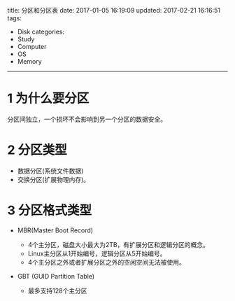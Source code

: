 title: 分区和分区表
date: 2017-01-05 16:19:09
updated: 2017-02-21 16:16:51
tags:
- Disk
categories:
- Study
- Computer
- OS
- Memory
---
# 1 为什么要分区
分区间独立，一个损坏不会影响到另一个分区的数据安全。

# 2 分区类型
- 数据分区(系统文件数据)
- 交换分区(扩展物理内存)。

# 3 分区格式类型
- MBR(Master Boot Record)

    - 4个主分区，磁盘大小最大为2TB，有扩展分区和逻辑分区的概念。
    - Linux主分区从1开始编号，逻辑分区从5开始编号。
    - 4个主分区之外或者扩展分区之外的空闲空间无法被使用。

- GBT (GUID Partition Table)

    - 最多支持128个主分区
